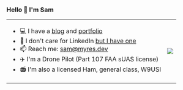 ### Hello 👋 I'm Sam
<table>
  <tr>
    <td>
      <ul>
        <li>💻 I have a <a href="https://blog.myres.dev">blog</a> and <a href="https://myres.dev">portfolio</a></li>
        <li>🔗 I don't care for LinkedIn <a href="https://linkedin.com/in/samuel-myres/">but I have one</a></li>
        <li>📫 Reach me: <a href="mailto:sam@myres.dev">sam@myres.dev</a></li>
        <li>✈️ I'm a Drone Pilot (Part 107 FAA sUAS license)</li>
        <li>📻 I'm also a licensed Ham, general class, W9USI</li>
        <!--i>🤡 Fun fact: I can ride a unicycle! and juggle!</li-->
      </ul>
    </td>
    <td>
      <a href="https://github.com/samiam2013/github-readme-stats">
      <img src="https://github-readme-stats.vercel.app/api/top-langs/?username=samiam2013&layout=compact">
      </a>
    </td>
 </tr>
</table>
